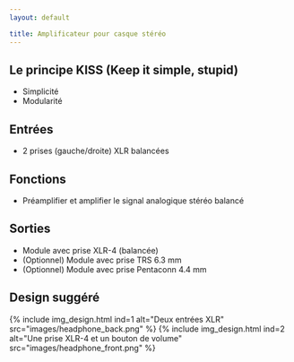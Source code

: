 ```yaml
---
layout: default

title: Amplificateur pour casque stéréo
---
```


## Le principe KISS (Keep it simple, stupid)

* Simplicité
* Modularité

## Entrées

* 2 prises (gauche/droite) XLR balancées

## Fonctions

* Préamplifier et amplifier le signal analogique stéréo balancé

## Sorties

* Module avec prise XLR-4 (balancée)
* (Optionnel) Module avec prise TRS 6.3 mm
* (Optionnel) Module avec prise Pentaconn 4.4 mm

## Design suggéré

{% include img_design.html ind=1 alt="Deux entrées XLR" src="images/headphone_back.png" %}
{% include img_design.html ind=2 alt="Une prise XLR-4 et un bouton de volume" src="images/headphone_front.png" %}
